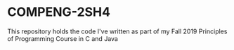 # COMPENG-2SH4
This repository holds the code I've written as part of my Fall 2019 Principles of Programming Course in C and Java
